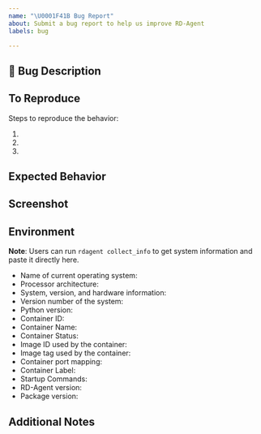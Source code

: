 ```yaml
---
name: "\U0001F41B Bug Report"
about: Submit a bug report to help us improve RD-Agent
labels: bug

---
```


## 🐛 Bug Description

<!-- A clear and concise description of what the bug is. -->

## To Reproduce

Steps to reproduce the behavior:

1.
2.
3.


## Expected Behavior

<!-- A clear and concise description of what you expected to happen. -->

## Screenshot

<!-- A screenshot of the error message or anything shouldn't appear-->

## Environment

**Note**: Users can run `rdagent collect_info` to get system information and paste it directly here.

 - Name of current operating system:
 - Processor architecture:
 - System, version, and hardware information:
 - Version number of the system:
 - Python version:
 - Container ID:
 - Container Name:
 - Container Status:
 - Image ID used by the container:
 - Image tag used by the container:
 - Container port mapping:
 - Container Label:
 - Startup Commands:
 - RD-Agent version:
 - Package version:

## Additional Notes

<!-- Add any other information about the problem here. -->
